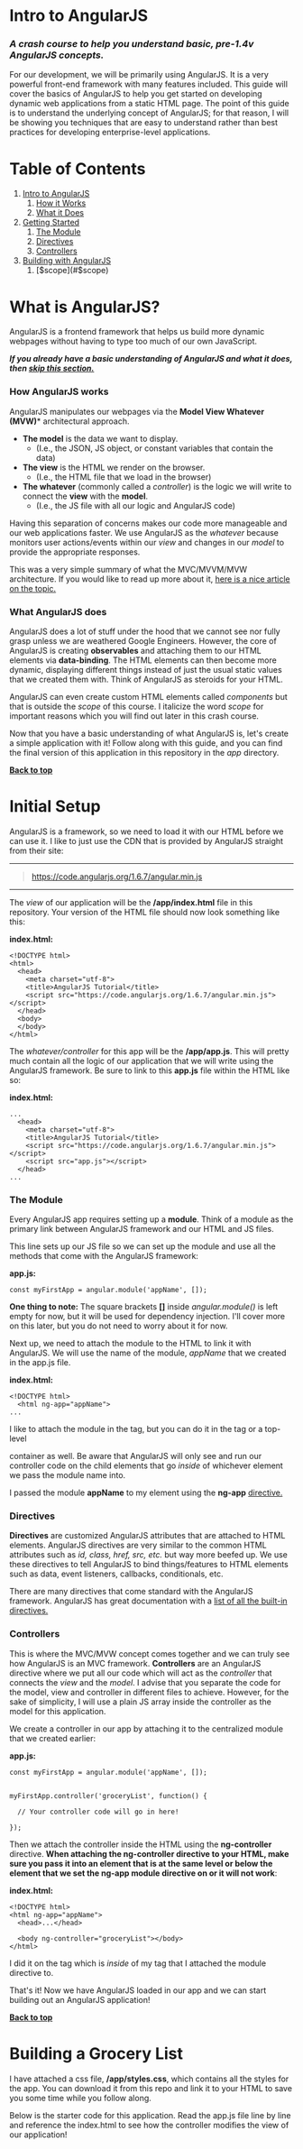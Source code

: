 # Intro to AngularJS

### *A crash course to help you understand basic, pre-1.4v AngularJS concepts.*

For our development, we will be primarily using AngularJS. It is a very powerful front-end framework with many features included. This guide will cover the basics of AngularJS to help you get started on developing dynamic web applications from a static HTML page. The point of this guide is to understand the underlying concept of AngularJS; for that reason, I will be showing you techniques that are easy to understand rather than best practices for developing enterprise-level applications.


# Table of Contents
1. [Intro to AngularJS](#what-is-angularjs)
    1. [How it Works](#how-angularjs-works)
    1. [What it Does](#what-angularjs-does)
1. [Getting Started](#initial-setup)
    1. [The Module](#module)
    1. [Directives](#directives)
    1. [Controllers](#controllers)
1. [Building with AngularJS](#building-a-grocery-list)
    1. [$scope](#$scope)




# What is AngularJS?

AngularJS is a frontend framework that helps us build more dynamic webpages without having to type too much of our own JavaScript.

***If you already have a basic understanding of AngularJS and what it does, then [skip this section.](#initial-setup)***

### How AngularJS works

AngularJS manipulates our webpages via the **Model View Whatever (MVW)*** architectural approach.

  - **The model** is the data we want to display.
    - (I.e., the JSON, JS object, or constant variables that  contain the data)
  - **The view** is the HTML we render on the browser.
    - (I.e., the HTML file that we load in the browser)
  - **The whatever** (commonly called a *controller*) is the logic we will write to connect the **view** with the **model**.
    - (I.e., the JS file with all our logic and AngularJS code)

Having this separation of concerns makes our code more manageable and our web applications faster. We use AngularJS as the *whatever* because monitors user actions/events within our *view* and changes in our *model* to provide the appropriate responses.

This was a very simple summary of what the MVC/MVVM/MVW architecture. If you would like to read up more about it, [here is a nice article on the topic.](https://alexatnet.com/model-view-controller-mvc-in-javascript/)

### What AngularJS does

AngularJS does a lot of stuff under the hood that we cannot see nor fully grasp unless we are weathered Google Engineers. However, the core of AngularJS is creating **observables** and attaching them to our HTML elements via **data-binding**. The HTML elements can then become more dynamic, displaying different things instead of just the usual static values that we created them with. Think of AngularJS as steroids for your HTML.

AngularJS can even create custom HTML elements called *components* but that is outside the *scope* of this course. I italicize the word *scope* for important reasons which you will find out later in this crash course.

Now that you have a basic understanding of what AngularJS is, let's create a simple application with it! Follow along with this guide, and you can find the final version of this application in this repository in the *app* directory.

**[Back to top](#table-of-contents)**

# Initial Setup

AngularJS is a framework, so we need to load it with our HTML before we can use it. I like to just use the CDN that is provided by AngularJS straight from their site:

---
> https://code.angularjs.org/1.6.7/angular.min.js
---

The *view* of our application will be the **/app/index.html** file in this repository. Your version of the HTML file should now look something like this:


**index.html:**
```
<!DOCTYPE html>
<html>
  <head>
    <meta charset="utf-8">
    <title>AngularJS Tutorial</title>
    <script src="https://code.angularjs.org/1.6.7/angular.min.js"></script>
  </head>
  <body>
  </body>
</html>
```

The *whatever/controller* for this app will be the **/app/app.js**. This will pretty much contain all the logic of our application that we will write using the AngularJS framework. Be sure to link to this **app.js** file within the HTML like so:

**index.html:**
```
...
  <head>
    <meta charset="utf-8">
    <title>AngularJS Tutorial</title>
    <script src="https://code.angularjs.org/1.6.7/angular.min.js"></script>
    <script src="app.js"></script>
  </head>
...
```

### The Module

Every AngularJS app requires setting up a **module**. Think of a module as the primary link between AngularJS framework and our HTML and JS files.

This line sets up our JS file so we can set up the module and use all the methods that come with the AngularJS framework:

**app.js:**
```
const myFirstApp = angular.module('appName', []);
```

**One thing to note:** The square brackets **[]** inside *angular.module()* is left empty for now, but it will be used for dependency injection. I'll cover more on this later, but you do not need to worry about it for now.

Next up, we need to attach the module to the HTML to link it with AngularJS. We will use the name of the module, *appName* that we created in the app.js file.

**index.html:**
```
<!DOCTYPE html>
  <html ng-app="appName">
...
```

I like to attach the module in the <html> tag, but you can do it in the <body> tag or a top-level <div> container as well. Be aware that AngularJS will only see and run our controller code on the child elements that go *inside* of whichever element we pass the module name into.

I passed the module **appName** to my <html> element using the **ng-app** [directive.](#directives)

### Directives

**Directives** are customized AngularJS attributes that are attached to HTML elements. AngularJS directives are very similar to the common HTML attributes such as *id, class, href, src, etc.* but way more beefed up. We use these directives to tell AngularJS to bind things/features to HTML elements such as data, event listeners, callbacks, conditionals, etc.

There are many directives that come standard with the AngularJS framework. AngularJS has great documentation with a [list of all the built-in directives.](https://docs.angularjs.org/api/ng/directive)

### Controllers

This is where the MVC/MVW concept comes together and we can truly see how AngularJS is an MVC framework. **Controllers** are an AngularJS directive where we put all our code which will act as the *controller* that connects the *view* and the *model*. I advise that you separate the code for the model, view and controller in different files to achieve. However, for the sake of simplicity, I will use a plain JS array inside the controller as the model for this application.

We create a controller in our app by attaching it to the centralized module that we created earlier:

**app.js:**
```
const myFirstApp = angular.module('appName', []);


myFirstApp.controller('groceryList', function() {

  // Your controller code will go in here!

});
```

Then we attach the controller inside the HTML using the **ng-controller** directive. **When attaching the ng-controller directive to your HTML, make sure you pass it into an element that is at the same level or below the element that we set the ng-app module directive on or it will not work**:


**index.html:**
```
<!DOCTYPE html>
<html ng-app="appName">
  <head>...</head>

  <body ng-controller="groceryList"></body>
</html>
```

I did it on the <body> tag which is *inside* of my <html> tag that I attached the module directive to.

That's it! Now we have AngularJS loaded in our app and we can start building out an AngularJS application!

**[Back to top](#table-of-contents)**

# Building a Grocery List

I have attached a css file, **/app/styles.css**, which contains all the styles for the app. You can download it from this repo and link it to your HTML to save you some time while you follow along.

Below is the starter code for this application. Read the app.js file line by line and reference the index.html to see how the controller modifies the view of our application!



<!-- When we create an **observable**, we are pretty much pointing AngularJS to some data that we want it to constantly monitor for any changes. We then wire up an HTML element to the observable using **data-binding**. Then, this HTML element becomes dynamic, meaning it can change if the data -->
